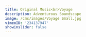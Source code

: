 ```yaml
---
title: Original Music<br>Voyage
description: Adventurous Soundscape
image: /cms/images/Voyage Small.jpg
vimeoID: '234137947'
showinslider: false
---
```















